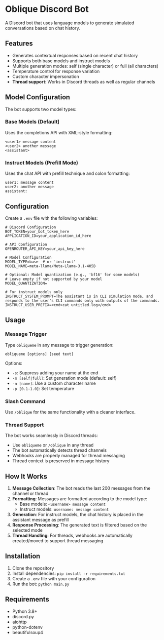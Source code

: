 # Oblique Discord Bot

A Discord bot that uses language models to generate simulated conversations based on chat history.

## Features

- Generates contextual responses based on recent chat history
- Supports both base models and instruct models
- Multiple generation modes: self (single character) or full (all characters)
- Temperature control for response variation
- Custom character impersonation
- **Thread support**: Works in Discord threads as well as regular channels

## Model Configuration

The bot supports two model types:

### Base Models (Default)
Uses the completions API with XML-style formatting:
```
<user1> message content
<user2> another message
<assistant>
```

### Instruct Models (Prefill Mode)
Uses the chat API with prefill technique and colon formatting:
```
user1: message content
user2: another message
assistant:
```

## Configuration

Create a `.env` file with the following variables:

```env
# Discord Configuration
BOT_TOKEN=your_bot_token_here
APPLICATION_ID=your_application_id_here

# API Configuration
OPENROUTER_API_KEY=your_api_key_here

# Model Configuration
MODEL_TYPE=base  # or 'instruct'
MODEL_NAME=meta-llama/Meta-Llama-3.1-405B

# Optional: Model quantization (e.g., 'bf16' for some models)
# Leave empty if not supported by your model
MODEL_QUANTIZATION=

# For instruct models only
INSTRUCT_SYSTEM_PROMPT=The assistant is in CLI simulation mode, and responds to the user's CLI commands only with outputs of the commands.
INSTRUCT_USER_PREFIX=<cmd>cat untitled.log</cmd>
```

## Usage

### Message Trigger
Type `obliqueme` in any message to trigger generation:
```
obliqueme [options] [seed text]
```

Options:
- `-s`: Suppress adding your name at the end
- `-m [self|full]`: Set generation mode (default: self)
- `-n [name]`: Use a custom character name
- `-p [0.1-1.0]`: Set temperature

### Slash Command
Use `/oblique` for the same functionality with a cleaner interface.

### Thread Support
The bot works seamlessly in Discord threads:
- Use `obliqueme` or `/oblique` in any thread
- The bot automatically detects thread channels
- Webhooks are properly managed for thread messaging
- Thread context is preserved in message history

## How It Works

1. **Message Collection**: The bot reads the last 200 messages from the channel or thread
2. **Formatting**: Messages are formatted according to the model type:
   - Base models: `<username> message content`
   - Instruct models: `username: message content`
3. **Generation**: For instruct models, the chat history is placed in the assistant message as prefill
4. **Response Processing**: The generated text is filtered based on the selected mode
5. **Thread Handling**: For threads, webhooks are automatically created/moved to support thread messaging

## Installation

1. Clone the repository
2. Install dependencies: `pip install -r requirements.txt`
3. Create a `.env` file with your configuration
4. Run the bot: `python main.py`

## Requirements

- Python 3.8+
- discord.py
- aiohttp
- python-dotenv
- beautifulsoup4 